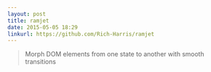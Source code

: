 ```yaml
---
layout: post
title: ramjet
date: 2015-05-05 18:29
linkurl: https://github.com/Rich-Harris/ramjet
---
```


> Morph DOM elements from one state to another with smooth transitions

